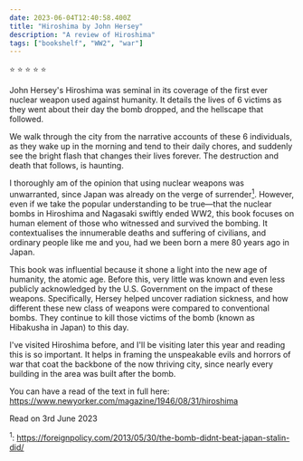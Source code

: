 ```yaml
---    
date: 2023-06-04T12:40:58.400Z
title: "Hiroshima by John Hersey"
description: "A review of Hiroshima"
tags: ["bookshelf", "WW2", "war"]
---   
```

⭐ ⭐ ⭐ ⭐ ⭐ 

John Hersey's Hiroshima was seminal in its coverage of the first ever nuclear weapon used against humanity. It details the lives of 6 victims as they went about their day the bomb dropped, and the hellscape that followed.


We walk through the city from the narrative accounts of these 6 individuals, as they wake up in the morning and tend to their daily chores, and suddenly see the bright flash that changes their lives forever. The destruction and death that follows, is haunting.


I thoroughly am of the opinion that using nuclear weapons was unwarranted, since Japan was already on the verge of surrender<a href="#footnote1"><sup>1</sup></a>. However, even if we take the popular understanding to be true—that the nuclear bombs in Hiroshima and Nagasaki swiftly ended WW2, this book focuses on human element of those who witnessed and survived the bombing. It contextualises the innumerable deaths and suffering of civilians, and ordinary people like me and you, had we been born a mere 80 years ago in Japan. 


This book was influential because it shone a light into the new age of humanity, the atomic age. Before this, very little was known and even less publicly acknowledged by the U.S. Government on the impact of these weapons. Specifically, Hersey helped uncover radiation sickness, and how different these new class of weapons were compared to conventional bombs. They continue to kill those victims of the bomb (known as Hibakusha in Japan) to this day.


I've visited Hiroshima before, and I'll be visiting later this year and reading this is so important. It helps in framing the unspeakable evils and horrors of war that coat the backbone of the now thriving city, since nearly every building in the area was built after the bomb.


You can have a read of the text in full here: https://www.newyorker.com/magazine/1946/08/31/hiroshima


Read on 3rd June 2023

<sup id="footnote1">1</sup>:
https://foreignpolicy.com/2013/05/30/the-bomb-didnt-beat-japan-stalin-did/
